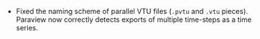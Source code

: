 - Fixed the naming scheme of parallel VTU files (`.pvtu` and `.vtu` pieces). Paraview now correctly detects exports of multiple time-steps as a time series.
